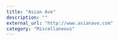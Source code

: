 ```yaml
---
title: "Asian Ave"
description: ""
external_url: "http://www.asianave.com"
category: "Miscellaneous"
---
```

